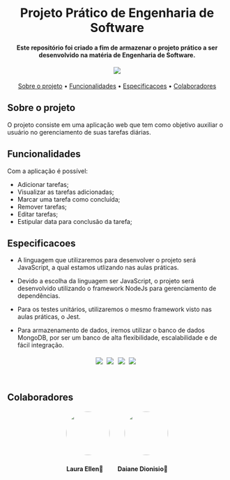 <h1 align="center">
  <br>
    Projeto Prático de Engenharia de Software
  <br>
</h1>

<h4 align="center">Este repositório foi criado a fim de armazenar o projeto prático a ser desenvolvido na matéria de Engenharia de Software.

</h4>

<h4 align="center">
<img src="https://img.icons8.com/external-flaticons-lineal-color-flat-icons/64/null/external-to-do-list-lifestyles-flaticons-lineal-color-flat-icons.png"/>



</h4>



<p align="center">
  <a href="#sobre-o-projeto">Sobre o projeto</a> •
  <a     href="#funcionalidades">Funcionalidades</a> •
  <a     href="#especificacoes">Especificacoes</a> •
   <a     href="#colaboradores">Colaboradores</a> 
</p>

## Sobre o projeto

O projeto consiste em uma aplicação web que tem como objetivo auxiliar o usuário no gerenciamento de suas tarefas diárias.


## Funcionalidades

Com a aplicação é possível: <br>
* Adicionar tarefas; 
* Visualizar as tarefas adicionadas;
* Marcar uma tarefa como concluída;
* Remover tarefas;
* Editar tarefas;
* Estipular data para conclusão da tarefa;


## Especificacoes

* A linguagem que utilizaremos para desenvolver o projeto será JavaScript, a qual estamos utlizando nas aulas práticas.

* Devido a escolha da linguagem ser JavaScript, o projeto será desenvolvido utilizando o framework NodeJs para gerenciamento de dependências.

* Para os testes unitários, utilizaremos o mesmo framework visto nas aulas práticas, o Jest.

* Para armazenamento de dados, iremos utilizar o banco de dados MongoDB, por ser um banco de alta flexibilidade, escalabilidade e de fácil integração.

<h4 align="center">
    <img style="margin-right: 6px" src="https://img.icons8.com/color/48/null/javascript--v1.png"/>
    <img style="margin-right: 6px" src="https://img.icons8.com/external-tal-revivo-shadow-tal-revivo/24/null/external-mongodb-a-cross-platform-document-oriented-database-program-logo-shadow-tal-revivo.png"/>
    <img style="margin-right: 6px" src="https://img.icons8.com/color/48/null/nodejs.png"/>
    <img style="margin-right: 6px" src="https://img.icons8.com/external-tal-revivo-shadow-tal-revivo/24/null/external-jest-can-collect-code-coverage-information-from-entire-projects-logo-shadow-tal-revivo.png"/>

 







</h4>

## Colaboradores

<h4 align="center">
    <img style="border-radius: 50%; margin-right: 30px" src="https://avatars.githubusercontent.com/u/55304639?s=400&u=bda4bf4fc71e6353840e1f2e46683c7c0328c030&v=4" width="100px;" alt=""/>
    <img style="border-radius: 50%;" src="https://avatars.githubusercontent.com/u/90014515?s=400&u=77a9653e985f39315bdf87046303fb6ca8d24db7&v=4" width="100px;" alt=""/>
</h4>
<h4 align="center">
    <b style="margin-right: 30px">Laura Ellen🚀</b>
    <b>Daiane Dionisio🚀</b>
</h4>